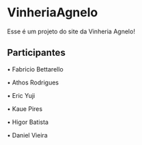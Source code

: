 # VinheriaAgnelo
Esse é um projeto do site da Vinheria Agnelo!
## Participantes
<p>• Fabricio Bettarello</p>
<p>• Athos Rodrigues</p>
<p>• Eric Yuji</p>
<p>• Kaue Pires</p>
<p>• Higor Batista</p>
<p>• Daniel Vieira</p>

